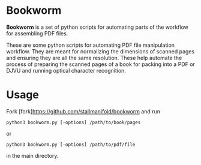 # Bookworm

**Bookworm** is a set of python scripts for automating parts of the workflow
for assembling PDF files.

These are some python scripts for automating PDF file manipulation workflow. They
are meant for normalizing the dimensions of scanned pages and ensuring they are all
the same resolution. These help automate the process of preparing the scanned pages of
a book for packing into a PDF or DJVU and running optical character recognition.

Usage
=====

Fork [fork]https://github.com/stallmanifold/bookworm and run

    python3 bookworm.py [-options] /path/to/book/pages
    
or
    
    python3 bookworm.py [-options] /path/to/pdf/file  
    
in the main directory.
